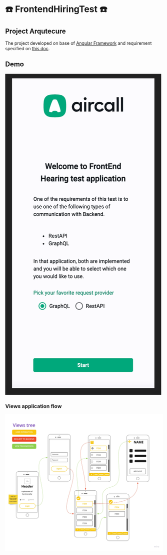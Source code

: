 # :phone: FrontendHiringTest :phone:

## Project Arqutecure

The project developed on base of [Angular Framework](https://angular.io/) and requirement specified on [this doc](./exercise-doc.md).

## Demo

![Views application flow](./src/assets/dev/demo.gif)

### Views application flow

![Views application flow](./src/assets/dev/frontend-hiring-test-architecture.jpg)
